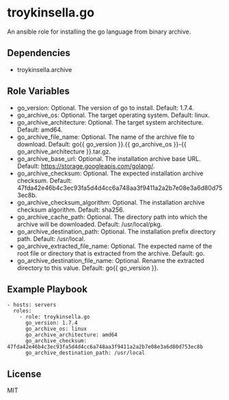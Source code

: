 troykinsella.go
===============

An ansible role for installing the go language from binary archive.

Dependencies
------------

* troykinsella.archive

Role Variables
--------------

* go_version: Optional. The version of go to install. Default: 1.7.4.
* go_archive_os: Optional. The target operating system. Default: linux.
* go_archive_architecture: Optional. The target system architecture. Default: amd64.
* go_archive_file_name: Optional. The name of the archive file to download. Default: go{{ go_version }}.{{ go_archive_os }}-{{ go_archive_architecture }}.tar.gz.
* go_archive_base_url: Optional. The installation archive base URL. Default: https://storage.googleapis.com/golang/.
* go_archive_checksum: Optional. The expected installation archive checksum. Default: 47fda42e46b4c3ec93fa5d4d4cc6a748aa3f9411a2a2b7e08e3a6d80d753ec8b.
* go_archive_checksum_algorithm: Optional. The installation archive checksum algorithm. Default: sha256.
* go_archive_cache_path: Optional. The directory path into which the archive will be downloaded. Default: /usr/local/pkg.
* go_archive_destination_path: Optional. The installation prefix directory path. Default: /usr/local.
* go_archive_extracted_file_name: Optional. The expected name of the root file or directory that is extracted from the archive. Default: go.
* go_archive_destination_file_name: Optional. Rename the extracted directory to this value. Default: go{{ go_version }}.

Example Playbook
----------------

    - hosts: servers
      roles:
        - role: troykinsella.go
          go_version: 1.7.4
          go_archive_os: linux
          go_archive_architecture: amd64
          go_archive_checksum: 47fda42e46b4c3ec93fa5d4d4cc6a748aa3f9411a2a2b7e08e3a6d80d753ec8b
          go_archive_destination_path: /usr/local

License
-------

MIT
